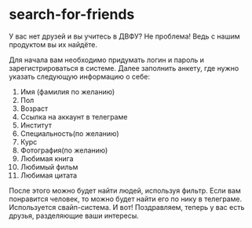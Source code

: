 # search-for-friends
У вас нет друзей и вы учитесь в ДВФУ? Не проблема! Ведь с нашим продуктом вы их найдёте.

Для начала вам необходимо придумать логин и пароль и зарегистрироваться в системе.
Далее заполнить анкету, где нужно указать следующую информацию о себе:
1) Имя (фамилия по желанию)
2) Пол
3) Возраст
4) Ссылка на аккаунт в телеграме
5) Институт
6) Специальность(по желанию)
7) Курс
8) Фотография(по желанию)
9) Любимая книга
10) Любимый фильм
11) Любимая цитата

После этого можно будет найти людей, используя фильтр. Если вам понравится человек, то можно будет найти его по нику в телеграме. Используется свайп-система.
И вот! Поздравляем, теперь у вас есть друзья, разделяющие ваши интересы.
